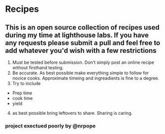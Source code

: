 # Recipes

## This is an open source collection of recipes used during my time at lighthouse labs. If you have any requests please submit a pull and feel free to add whatever you'd wish with a few restrictions

1. Must be tested before submission. Don't simply post an online recipe without firsthand testing.
2. Be accurate. As best possible make everything simple to follow for novice cooks. Approximate timeing and ingreadients is fine to a degree.
3. Try to include

- Prep time
- cook time
- yield

4. as best possible bring leftovers to share. Sharing is caring.

### project exectued poorly by @nrpope
